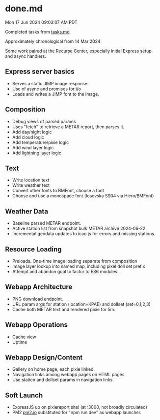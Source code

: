 # done.md
Mon 17 Jun 2024 09:03:07 AM PDT

Completed tasks from [tasks.md](./tasks.md)

Approximately chronological from 14 Mar 2024

Some work paired at the Recurse Center, especially
initial Express setup and async handlers.

## Express server basics
* Serves a static JIMP image response.
* Use of async and promises for i/o
* Loads and writes a JIMP font to the image.

## Composition
* Debug views of parsed params
* Uses "fetch" to retrieve a METAR report, then parses it.
* Add day/night logic
* Add cloud logic
* Add temperature/pixie logic
* Add wind layer logic
* Add lightning layer logic

## Text
* Write location text
* Write weather text
* Convert other fonts to BMFont, choose a font
* Choose and use a monospace font (Iosevska SS04 via Hiero/BMFont) 

## Weather Data
* Baseline parsed METAR endpoint.
* Active station list from snapshot bulk METAR archive 2024-06-22.
* Incremental geodata updates to icao.js for errors and missing stations.

## Resource Loading
* Preloads. One-time image loading separate from composition
* Image layer lookup into named map, including pixel doll set prefix
* Attempt and abandon goal to factor to ES6 modules.

## Webapp Architecture
* PNG download endpoint.
* URL param args for station (location=KPAE) and dollset (set=0,1,2,3)
* Cache both METAR text and rendered pixie for 5m.

## Webapp Operations
* Cache view
* Uptime

## Webapp Design/Content
* Gallery on home page, each pixie linked.
* Navigation links among webapp pages on HTML pages.
* Use station and dollset params in navigation links.

## Soft Launch
* ExpressJS up on pixiereport site! (at :3000, not broadly circulated)
* PM2 [pm2.io](https://pm2.io) substituted for "npm run dev" as webapp launcher.
